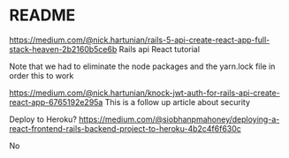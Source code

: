 # README


https://medium.com/@nick.hartunian/rails-5-api-create-react-app-full-stack-heaven-2b2160b5ce6b
Rails api React tutorial

Note that we had to eliminate the node packages and the yarn.lock file in order
  this to work
  
  
https://medium.com/@nick.hartunian/knock-jwt-auth-for-rails-api-create-react-app-6765192e295a
 This is a follow up article about security



Deploy to Heroku?
https://medium.com/@siobhanpmahoney/deploying-a-react-frontend-rails-backend-project-to-heroku-4b2c4f6f630c


No
